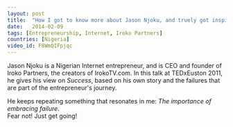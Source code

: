 ```yaml
---
layout: post
title:  "How I got to know more about Jason Njoku, and truely got inspired"
date:   2014-02-09
tags: [Entrepreneurship, Internet, Iroko Partners]
countries: [Nigeria]
video_id: F8WmQIFpjqc
---
```


Jason Njoku is a Nigerian Internet entrepreneur, and is CEO and founder of Iroko Partners, the creators of IrokoTV.com.
In this talk at TEDxEuston 2011, he gives his view on <em>Success</em>, based on his own story and the failures 
that are part of the entrepreneur's journey. 

He keeps repeating something that resonates in me: <em>The importance of embracing failure</em>. <br>
Fear not! Just get going!


                
                